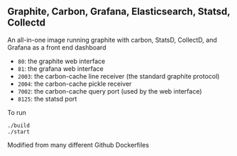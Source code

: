 ## Graphite, Carbon, Grafana, Elasticsearch, Statsd, Collectd

An all-in-one image running graphite with carbon, StatsD, CollectD, and Grafana as a front end dashboard 

- `80`: the graphite web interface
- `81`: the grafana web interface
- `2003`: the carbon-cache line receiver (the standard graphite protocol)
- `2004`: the carbon-cache pickle receiver
- `7002`: the carbon-cache query port (used by the web interface)
- `8125`: the statsd port

To run
```
./build
./start
```



Modified from many different Github Dockerfiles